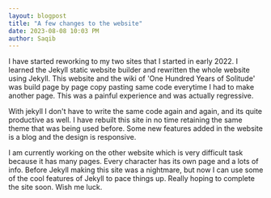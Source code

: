 ```yaml
---
layout: blogpost
title: "A few changes to the website"
date: 2023-08-08 10:03 PM
author: Saqib
---
```

I have started reworking to my two sites that I started in early 2022. I learned the Jekyll static website builder and rewritten the whole website using Jekyll. This website and the wiki of 'One Hundred Years of Solitude' was build page by page copy pasting same code everytime I had to make another page. This was a painful experience and was actually regressive.  

With jekyll I don't have to write the same code again and again, and its quite productive as well. I have rebuilt this site in no time retaining the same theme that was being used before. Some new features added in the website is a blog and the design is responsive.  

I am currently working on the other website which is very difficult task because it has many pages. Every character has its own page and a lots of info. Before Jekyll making this site was a nightmare, but now I can use some of the cool features of Jekyll to pace things up. Really hoping to complete the site soon. Wish me luck. 